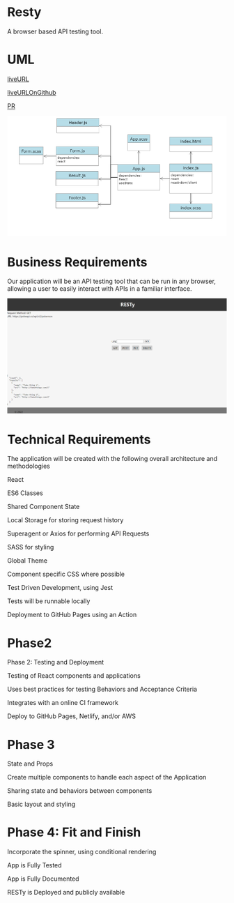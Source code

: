 # Resty
A browser based API testing tool.

# UML
[liveURL](https://kr22c5-3000.preview.csb.app/)

[liveURLOnGithub](https://alsatarysamah.github.io/resty/)

[PR](https://github.com/alsatarysamah/resty/pull/4)

![](./public/resty.png)

# Business Requirements

Our application will be an API testing tool that can be run in any browser, allowing a user to easily interact with APIs in a familiar interface.

![](./public/app.png)

# Technical Requirements
The application will be created with the following overall architecture and methodologies

React

ES6 Classes

Shared Component State

Local Storage for storing request history

Superagent or Axios for performing API Requests

SASS for styling

Global Theme

Component specific CSS where possible

Test Driven Development, using Jest

Tests will be runnable locally

Deployment to GitHub Pages using an Action
# Phase2
Phase 2: Testing and Deployment

Testing of React components and applications

Uses best practices for testing Behaviors and Acceptance Criteria

Integrates with an online CI framework

Deploy to GitHub Pages, Netlify, and/or AWS

# Phase 3
 State and Props

Create multiple components to handle each aspect of the Application

Sharing state and behaviors between components

Basic layout and styling

# Phase 4: Fit and Finish

Incorporate the spinner, using conditional rendering

App is Fully Tested

App is Fully Documented

RESTy is Deployed and publicly available